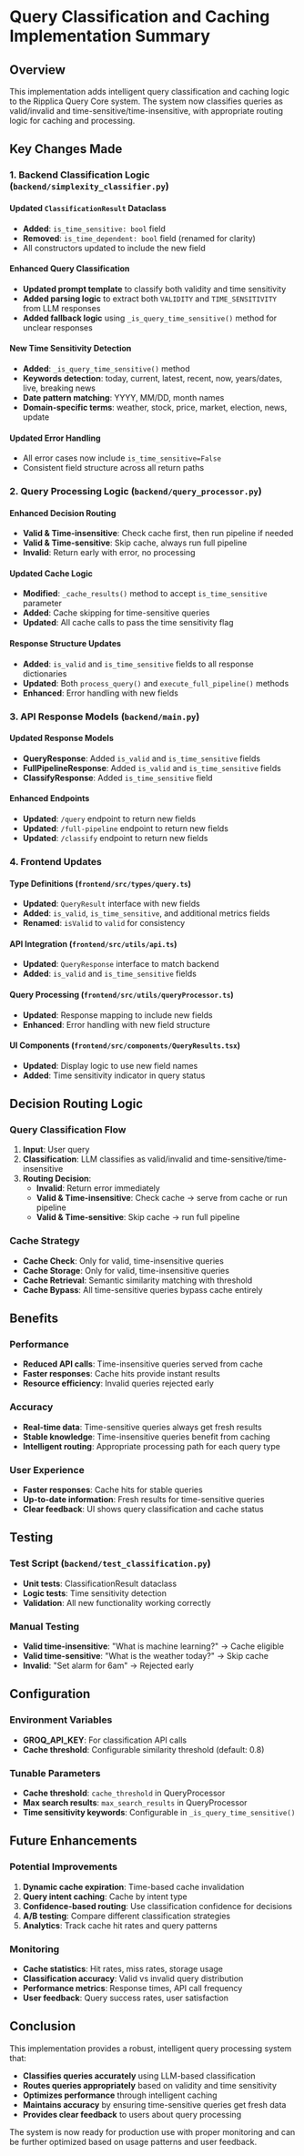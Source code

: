 # Query Classification and Caching Implementation Summary

## Overview
This implementation adds intelligent query classification and caching logic to the Ripplica Query Core system. The system now classifies queries as valid/invalid and time-sensitive/time-insensitive, with appropriate routing logic for caching and processing.

## Key Changes Made

### 1. Backend Classification Logic (`backend/simplexity_classifier.py`)

#### Updated `ClassificationResult` Dataclass
- **Added**: `is_time_sensitive: bool` field
- **Removed**: `is_time_dependent: bool` field (renamed for clarity)
- All constructors updated to include the new field

#### Enhanced Query Classification
- **Updated prompt template** to classify both validity and time sensitivity
- **Added parsing logic** to extract both `VALIDITY` and `TIME_SENSITIVITY` from LLM responses
- **Added fallback logic** using `_is_query_time_sensitive()` method for unclear responses

#### New Time Sensitivity Detection
- **Added**: `_is_query_time_sensitive()` method
- **Keywords detection**: today, current, latest, recent, now, years/dates, live, breaking news
- **Date pattern matching**: YYYY, MM/DD, month names
- **Domain-specific terms**: weather, stock, price, market, election, news, update

#### Updated Error Handling
- All error cases now include `is_time_sensitive=False`
- Consistent field structure across all return paths

### 2. Query Processing Logic (`backend/query_processor.py`)

#### Enhanced Decision Routing
- **Valid & Time-insensitive**: Check cache first, then run pipeline if needed
- **Valid & Time-sensitive**: Skip cache, always run full pipeline
- **Invalid**: Return early with error, no processing

#### Updated Cache Logic
- **Modified**: `_cache_results()` method to accept `is_time_sensitive` parameter
- **Added**: Cache skipping for time-sensitive queries
- **Updated**: All cache calls to pass the time sensitivity flag

#### Response Structure Updates
- **Added**: `is_valid` and `is_time_sensitive` fields to all response dictionaries
- **Updated**: Both `process_query()` and `execute_full_pipeline()` methods
- **Enhanced**: Error handling with new fields

### 3. API Response Models (`backend/main.py`)

#### Updated Response Models
- **QueryResponse**: Added `is_valid` and `is_time_sensitive` fields
- **FullPipelineResponse**: Added `is_valid` and `is_time_sensitive` fields
- **ClassifyResponse**: Added `is_time_sensitive` field

#### Enhanced Endpoints
- **Updated**: `/query` endpoint to return new fields
- **Updated**: `/full-pipeline` endpoint to return new fields
- **Updated**: `/classify` endpoint to return new fields

### 4. Frontend Updates

#### Type Definitions (`frontend/src/types/query.ts`)
- **Updated**: `QueryResult` interface with new fields
- **Added**: `is_valid`, `is_time_sensitive`, and additional metrics fields
- **Renamed**: `isValid` to `valid` for consistency

#### API Integration (`frontend/src/utils/api.ts`)
- **Updated**: `QueryResponse` interface to match backend
- **Added**: `is_valid` and `is_time_sensitive` fields

#### Query Processing (`frontend/src/utils/queryProcessor.ts`)
- **Updated**: Response mapping to include new fields
- **Enhanced**: Error handling with new field structure

#### UI Components (`frontend/src/components/QueryResults.tsx`)
- **Updated**: Display logic to use new field names
- **Added**: Time sensitivity indicator in query status

## Decision Routing Logic

### Query Classification Flow
1. **Input**: User query
2. **Classification**: LLM classifies as valid/invalid and time-sensitive/time-insensitive
3. **Routing Decision**:
   - **Invalid**: Return error immediately
   - **Valid & Time-insensitive**: Check cache → serve from cache or run pipeline
   - **Valid & Time-sensitive**: Skip cache → run full pipeline

### Cache Strategy
- **Cache Check**: Only for valid, time-insensitive queries
- **Cache Storage**: Only for valid, time-insensitive queries
- **Cache Retrieval**: Semantic similarity matching with threshold
- **Cache Bypass**: All time-sensitive queries bypass cache entirely

## Benefits

### Performance
- **Reduced API calls**: Time-insensitive queries served from cache
- **Faster responses**: Cache hits provide instant results
- **Resource efficiency**: Invalid queries rejected early

### Accuracy
- **Real-time data**: Time-sensitive queries always get fresh results
- **Stable knowledge**: Time-insensitive queries benefit from caching
- **Intelligent routing**: Appropriate processing path for each query type

### User Experience
- **Faster responses**: Cache hits for stable queries
- **Up-to-date information**: Fresh results for time-sensitive queries
- **Clear feedback**: UI shows query classification and cache status

## Testing

### Test Script (`backend/test_classification.py`)
- **Unit tests**: ClassificationResult dataclass
- **Logic tests**: Time sensitivity detection
- **Validation**: All new functionality working correctly

### Manual Testing
- **Valid time-insensitive**: "What is machine learning?" → Cache eligible
- **Valid time-sensitive**: "What is the weather today?" → Skip cache
- **Invalid**: "Set alarm for 6am" → Rejected early

## Configuration

### Environment Variables
- **GROQ_API_KEY**: For classification API calls
- **Cache threshold**: Configurable similarity threshold (default: 0.8)

### Tunable Parameters
- **Cache threshold**: `cache_threshold` in QueryProcessor
- **Max search results**: `max_search_results` in QueryProcessor
- **Time sensitivity keywords**: Configurable in `_is_query_time_sensitive()`

## Future Enhancements

### Potential Improvements
1. **Dynamic cache expiration**: Time-based cache invalidation
2. **Query intent caching**: Cache by intent type
3. **Confidence-based routing**: Use classification confidence for decisions
4. **A/B testing**: Compare different classification strategies
5. **Analytics**: Track cache hit rates and query patterns

### Monitoring
- **Cache statistics**: Hit rates, miss rates, storage usage
- **Classification accuracy**: Valid vs invalid query distribution
- **Performance metrics**: Response times, API call frequency
- **User feedback**: Query success rates, user satisfaction

## Conclusion

This implementation provides a robust, intelligent query processing system that:
- **Classifies queries accurately** using LLM-based classification
- **Routes queries appropriately** based on validity and time sensitivity
- **Optimizes performance** through intelligent caching
- **Maintains accuracy** by ensuring time-sensitive queries get fresh data
- **Provides clear feedback** to users about query processing

The system is now ready for production use with proper monitoring and can be further optimized based on usage patterns and user feedback.
